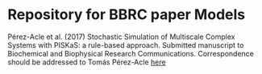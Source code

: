 # Repository for BBRC paper Models

Pérez-Acle et al. (2017) Stochastic Simulation of Multiscale Complex Systems with PISKaS: a rule-based approach. Submitted manuscript to Biochemical and Biophysical Research Communications. Correspondence should be addressed to Tomás Pérez-Acle [here](mailto:tomas@dlab.cl)
